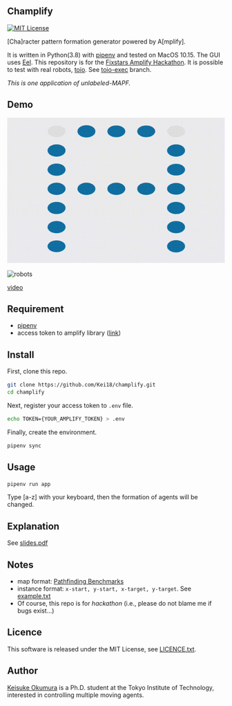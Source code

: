 Champlify
---
[![MIT License](http://img.shields.io/badge/license-MIT-blue.svg?style=flat)](LICENSE)

[Cha]racter pattern formation generator powered by A[mplify].

It is written in Python(3.8) with [pipenv](https://github.com/pypa/pipenv) and tested on MacOS 10.15.
The GUI uses [Eel](https://github.com/samuelhwilliams/Eel).
This repository is for the [Fixstars Amplify Hackathon](https://amplify.fixstars.com/hackathon00).
It is possible to test with real robots, [toio](https://toio.io/).
See [toio-exec](https://github.com/Kei18/champlify/tree/toio-exec) branch.

_This is one application of unlabeled-MAPF._

## Demo
![demo](/material/amplify.gif)

![robots](/material/)

[video](https://vimeo.com/540891573)

## Requirement
- [pipenv](https://github.com/pypa/pipenv)
- access token to amplify library ([link](https://amplify.fixstars.com/user/token))

## Install
First, clone this repo.
```sh
git clone https://github.com/Kei18/champlify.git
cd champlify
```

Next, register your access token to `.env` file.
```sh
echo TOKEN={YOUR_AMPLIFY_TOKEN} > .env
```

Finally, create the environment.
```sh
pipenv sync
```

## Usage
```sh
pipenv run app
```

Type [a-z] with your keyboard, then the formation of agents will be changed.

## Explanation
See [slides.pdf](/material/slides.pdf)

## Notes
- map format: [Pathfinding Benchmarks](https://movingai.com/benchmarks/)
- instance format: `x-start, y-start, x-target, y-target`. See [example.txt](/instance/example.txt)
- Of course, this repo is for *hackathon* (i.e., please do not blame me if bugs exist...)

## Licence
This software is released under the MIT License, see [LICENCE.txt](LICENCE.txt).

## Author
[Keisuke Okumura](https://kei18.github.io) is a Ph.D. student at the Tokyo Institute of Technology, interested in controlling multiple moving agents.
